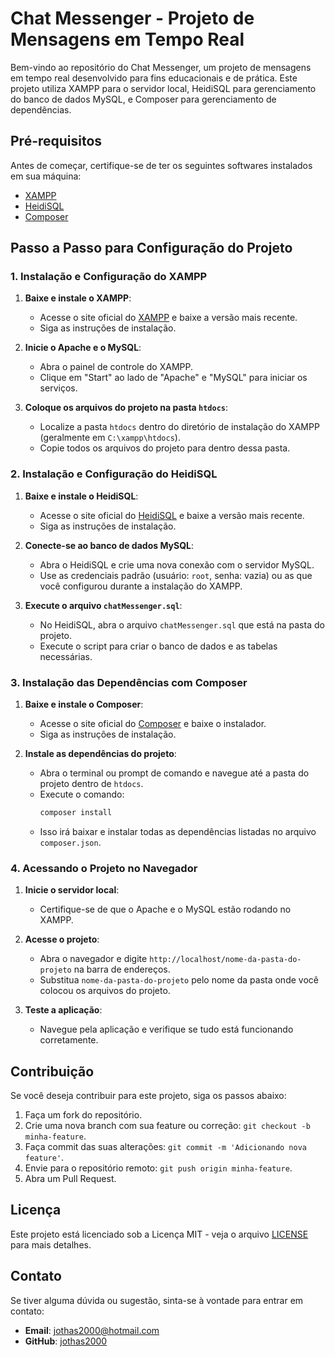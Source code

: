 # Chat Messenger - Projeto de Mensagens em Tempo Real

Bem-vindo ao repositório do Chat Messenger, um projeto de mensagens em tempo real desenvolvido para fins educacionais e de prática. Este projeto utiliza XAMPP para o servidor local, HeidiSQL para gerenciamento do banco de dados MySQL, e Composer para gerenciamento de dependências.

## Pré-requisitos

Antes de começar, certifique-se de ter os seguintes softwares instalados em sua máquina:

- [XAMPP](https://www.apachefriends.org/index.html)
- [HeidiSQL](https://www.heidisql.com/)
- [Composer](https://getcomposer.org/)

## Passo a Passo para Configuração do Projeto

### 1. Instalação e Configuração do XAMPP

1. **Baixe e instale o XAMPP**:
   - Acesse o site oficial do [XAMPP](https://www.apachefriends.org/index.html) e baixe a versão mais recente.
   - Siga as instruções de instalação.

2. **Inicie o Apache e o MySQL**:
   - Abra o painel de controle do XAMPP.
   - Clique em "Start" ao lado de "Apache" e "MySQL" para iniciar os serviços.

3. **Coloque os arquivos do projeto na pasta `htdocs`**:
   - Localize a pasta `htdocs` dentro do diretório de instalação do XAMPP (geralmente em `C:\xampp\htdocs`).
   - Copie todos os arquivos do projeto para dentro dessa pasta.

### 2. Instalação e Configuração do HeidiSQL

1. **Baixe e instale o HeidiSQL**:
   - Acesse o site oficial do [HeidiSQL](https://www.heidisql.com/) e baixe a versão mais recente.
   - Siga as instruções de instalação.

2. **Conecte-se ao banco de dados MySQL**:
   - Abra o HeidiSQL e crie uma nova conexão com o servidor MySQL.
   - Use as credenciais padrão (usuário: `root`, senha: vazia) ou as que você configurou durante a instalação do XAMPP.

3. **Execute o arquivo `chatMessenger.sql`**:
   - No HeidiSQL, abra o arquivo `chatMessenger.sql` que está na pasta do projeto.
   - Execute o script para criar o banco de dados e as tabelas necessárias.

### 3. Instalação das Dependências com Composer

1. **Baixe e instale o Composer**:
   - Acesse o site oficial do [Composer](https://getcomposer.org/) e baixe o instalador.
   - Siga as instruções de instalação.

2. **Instale as dependências do projeto**:
   - Abra o terminal ou prompt de comando e navegue até a pasta do projeto dentro de `htdocs`.
   - Execute o comando:
     ```bash
     composer install
     ```
   - Isso irá baixar e instalar todas as dependências listadas no arquivo `composer.json`.

### 4. Acessando o Projeto no Navegador

1. **Inicie o servidor local**:
   - Certifique-se de que o Apache e o MySQL estão rodando no XAMPP.

2. **Acesse o projeto**:
   - Abra o navegador e digite `http://localhost/nome-da-pasta-do-projeto` na barra de endereços.
   - Substitua `nome-da-pasta-do-projeto` pelo nome da pasta onde você colocou os arquivos do projeto.

3. **Teste a aplicação**:
   - Navegue pela aplicação e verifique se tudo está funcionando corretamente.

## Contribuição

Se você deseja contribuir para este projeto, siga os passos abaixo:

1. Faça um fork do repositório.
2. Crie uma nova branch com sua feature ou correção: `git checkout -b minha-feature`.
3. Faça commit das suas alterações: `git commit -m 'Adicionando nova feature'`.
4. Envie para o repositório remoto: `git push origin minha-feature`.
5. Abra um Pull Request.

## Licença

Este projeto está licenciado sob a Licença MIT - veja o arquivo [LICENSE](LICENSE) para mais detalhes.

## Contato

Se tiver alguma dúvida ou sugestão, sinta-se à vontade para entrar em contato:

- **Email**: jothas2000@hotmail.com
- **GitHub**: [jothas2000](https://github.com/jothas2000)
